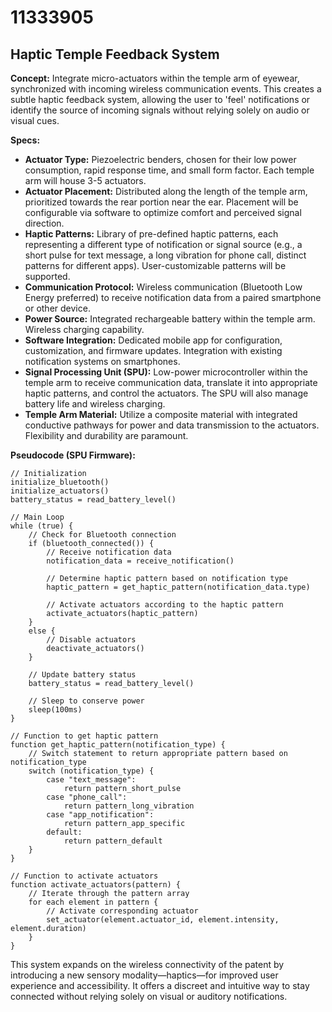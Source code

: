 # 11333905

## Haptic Temple Feedback System

**Concept:** Integrate micro-actuators within the temple arm of eyewear, synchronized with incoming wireless communication events. This creates a subtle haptic feedback system, allowing the user to 'feel' notifications or identify the source of incoming signals without relying solely on audio or visual cues.

**Specs:**

*   **Actuator Type:** Piezoelectric benders, chosen for their low power consumption, rapid response time, and small form factor.  Each temple arm will house 3-5 actuators.
*   **Actuator Placement:** Distributed along the length of the temple arm, prioritized towards the rear portion near the ear.  Placement will be configurable via software to optimize comfort and perceived signal direction.
*   **Haptic Patterns:** Library of pre-defined haptic patterns, each representing a different type of notification or signal source (e.g., a short pulse for text message, a long vibration for phone call, distinct patterns for different apps).  User-customizable patterns will be supported.
*   **Communication Protocol:** Wireless communication (Bluetooth Low Energy preferred) to receive notification data from a paired smartphone or other device.
*   **Power Source:** Integrated rechargeable battery within the temple arm.  Wireless charging capability.
*   **Software Integration:**  Dedicated mobile app for configuration, customization, and firmware updates. Integration with existing notification systems on smartphones.
*   **Signal Processing Unit (SPU):** Low-power microcontroller within the temple arm to receive communication data, translate it into appropriate haptic patterns, and control the actuators.  The SPU will also manage battery life and wireless charging.
*   **Temple Arm Material:**  Utilize a composite material with integrated conductive pathways for power and data transmission to the actuators. Flexibility and durability are paramount.

**Pseudocode (SPU Firmware):**

```
// Initialization
initialize_bluetooth()
initialize_actuators()
battery_status = read_battery_level()

// Main Loop
while (true) {
    // Check for Bluetooth connection
    if (bluetooth_connected()) {
        // Receive notification data
        notification_data = receive_notification()

        // Determine haptic pattern based on notification type
        haptic_pattern = get_haptic_pattern(notification_data.type)

        // Activate actuators according to the haptic pattern
        activate_actuators(haptic_pattern)
    }
    else {
        // Disable actuators
        deactivate_actuators()
    }

    // Update battery status
    battery_status = read_battery_level()

    // Sleep to conserve power
    sleep(100ms)
}

// Function to get haptic pattern
function get_haptic_pattern(notification_type) {
    // Switch statement to return appropriate pattern based on notification_type
    switch (notification_type) {
        case "text_message":
            return pattern_short_pulse
        case "phone_call":
            return pattern_long_vibration
        case "app_notification":
            return pattern_app_specific
        default:
            return pattern_default
    }
}

// Function to activate actuators
function activate_actuators(pattern) {
    // Iterate through the pattern array
    for each element in pattern {
        // Activate corresponding actuator
        set_actuator(element.actuator_id, element.intensity, element.duration)
    }
}
```

This system expands on the wireless connectivity of the patent by introducing a new sensory modality—haptics—for improved user experience and accessibility. It offers a discreet and intuitive way to stay connected without relying solely on visual or auditory notifications.
